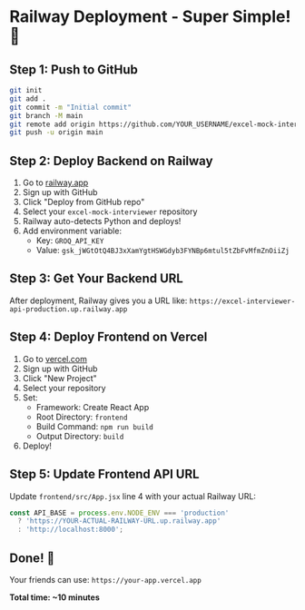 # Railway Deployment - Super Simple! 🚀

## Step 1: Push to GitHub
```bash
git init
git add .
git commit -m "Initial commit"
git branch -M main
git remote add origin https://github.com/YOUR_USERNAME/excel-mock-interviewer.git
git push -u origin main
```

## Step 2: Deploy Backend on Railway
1. Go to [railway.app](https://railway.app)
2. Sign up with GitHub
3. Click "Deploy from GitHub repo"
4. Select your `excel-mock-interviewer` repository
5. Railway auto-detects Python and deploys!
6. Add environment variable:
   - Key: `GROQ_API_KEY`
   - Value: `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`

## Step 3: Get Your Backend URL
After deployment, Railway gives you a URL like:
`https://excel-interviewer-api-production.up.railway.app`

## Step 4: Deploy Frontend on Vercel
1. Go to [vercel.com](https://vercel.com)
2. Sign up with GitHub
3. Click "New Project"
4. Select your repository
5. Set:
   - Framework: Create React App
   - Root Directory: `frontend`
   - Build Command: `npm run build`
   - Output Directory: `build`
6. Deploy!

## Step 5: Update Frontend API URL
Update `frontend/src/App.jsx` line 4 with your actual Railway URL:
```javascript
const API_BASE = process.env.NODE_ENV === 'production' 
  ? 'https://YOUR-ACTUAL-RAILWAY-URL.up.railway.app' 
  : 'http://localhost:8000';
```

## Done! 🎉
Your friends can use: `https://your-app.vercel.app`

**Total time: ~10 minutes**